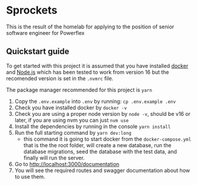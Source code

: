 
# Sprockets

This is the result of the homelab for applying to the position of senior software engineer for Powerflex

## Quickstart guide

To get started with this project it is assumed that you have installed [docker](https://www.docker.com/) and [Node.js](https://nodejs.org/) which has been tested to work from version 16 but the recomended version is set in the `.nvmrc` file.

The package manager recommended for this project is `yarn`

1. Copy the `.env.example` into `.env` by running: `cp .env.example .env`
2. Check you have installed docker by `docker -v`
4. Check you are using a proper node version by `node -v`, should be v16 or later, if you are using nvm you can just `nvm use`
5. Install the dependencies by running in the console `yarn install`
6. Run the full starting command by `yarn dev:long`
     - this command it is going to start docker from the `docker-compose.yml` that is the the root folder, will create a new database, run the database migrations, seed the database with the test data, and finally will run the server.
7. Go to [http://localhost:3000/documentation](http://localhost:3000/documentation)
8. You will see the required routes and swagger documentation about how to use them.




